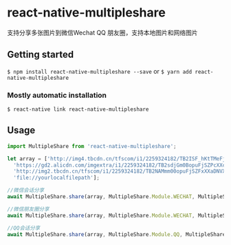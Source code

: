 # react-native-multipleshare
支持分享多张图片到微信Wechat QQ 朋友圈，支持本地图片和网络图片

## Getting started

`$ npm install react-native-multipleshare --save`
or
`$ yarn add react-native-multipleshare`

### Mostly automatic installation

`$ react-native link react-native-multipleshare`

## Usage
```javascript
import MultipleShare from 'react-native-multipleshare';

let array = ['http://img4.tbcdn.cn/tfscom/i1/2259324182/TB2ISF_hKtTMeFjSZFOXXaTiVXa_!!2259324182.jpg',
  'https://gd2.alicdn.com/imgextra/i1/2259324182/TB2sdjGm0BopuFjSZPcXXc9EpXa_!!2259324182.jpg',
  'http://img2.tbcdn.cn/tfscom/i1/2259324182/TB2NAMmm00opuFjSZFxXXaDNVXa_!!2259324182.jpg',
  'file://yourlocalfilepath'];

//微信会话分享
await MultipleShare.share(array, MultipleShare.Module.WECHAT, MultipleShare.Scene.SESSION);

//微信朋友圈分享
await MultipleShare.share(array, MultipleShare.Module.WECHAT, MultipleShare.Scene.TIMELINE);

//QQ会话分享
await MultipleShare.share(array, MultipleShare.Module.QQ, MultipleShare.Scene.SESSION);

```
